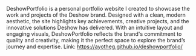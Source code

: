 DeshowPortfolio is a personal portfolio website I created to showcase the work and projects of the Deshow brand. Designed with a clean, modern aesthetic, the site highlights key achievements, creative projects, and the innovative solutions Deshow has delivered. With an intuitive layout and engaging visuals, DeshowPortfolio reflects the brand's commitment to quality and creativity, making it the perfect space to explore the brand’s journey and expertise.
Link: https://ayotheg.github.io/deshowportfolio/
